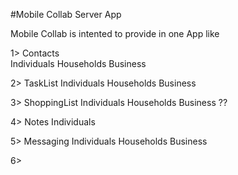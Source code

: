 #Mobile Collab Server App 

Mobile Collab is intented to provide in one App like 

1> Contacts     
    Individuals 
    Households 
    Business
    
2> TaskList 
    Individuals
    Households
    Business

3> ShoppingList
    Individuals
    Households
    Business ??

4> Notes
   Individuals

5> Messaging 
    Individuals
    Households
    Business

6> 